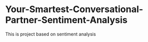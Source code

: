 # Your-Smartest-Conversational-Partner-Sentiment-Analysis
This is project based on sentiment analysis
